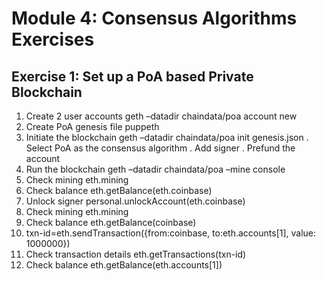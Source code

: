 # Module 4: Consensus Algorithms Exercises

## Exercise 1: Set up a PoA based Private Blockchain
1.	Create 2 user accounts
geth –datadir chaindata/poa account new
2.	Create PoA genesis file
puppeth
3.	Initiate the blockchain
geth –datadir chaindata/poa init genesis.json
. Select PoA as the consensus algorithm
. Add signer 
. Prefund the account
4.	Run the blockchain
geth –datadir chaindata/poa –mine console
5.	Check mining
eth.mining
6.	Check balance
eth.getBalance(eth.coinbase)
7.	Unlock signer
personal.unlockAccount(eth.coinbase)
8.	Check mining
eth.mining
9.	Check balance
eth.getBalance(coinbase)
10.	txn-id=eth.sendTransaction({from:coinbase, to:eth.accounts[1], value: 1000000})
11.	Check transaction details
eth.getTransactions(txn-id)
12.	Check balance
eth.getBalance(eth.accounts[1])